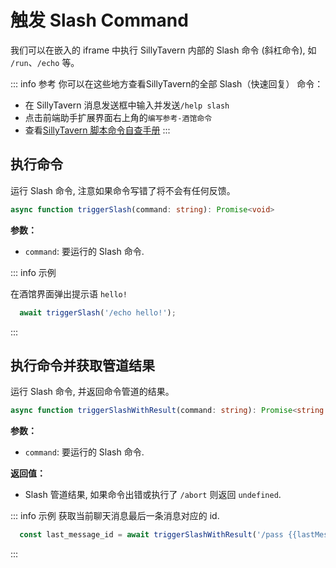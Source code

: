 # 触发 Slash Command

我们可以在嵌入的 iframe 中执行 SillyTavern 内部的 Slash 命令 (斜杠命令), 如 `/run`、`/echo` 等。

::: info 参考
你可以在这些地方查看SillyTavern的全部 Slash（快速回复） 命令：
- 在 SillyTavern 消息发送框中输入并发送`/help slash`
- 点击前端助手扩展界面右上角的`编写参考-酒馆命令`
- 查看[SillyTavern 脚本命令自查手册](https://rentry.org/sillytavern-script-book)
:::
## 执行命令
运行 Slash 命令, 注意如果命令写错了将不会有任何反馈。

```typescript
async function triggerSlash(command: string): Promise<void>
```

**参数：**
- `command`: 要运行的 Slash 命令.

::: info 示例

在酒馆界面弹出提示语 `hello!`
```typescript
  await triggerSlash('/echo hello!');
```
:::


## 执行命令并获取管道结果

运行 Slash 命令, 并返回命令管道的结果。

```typescript
async function triggerSlashWithResult(command: string): Promise<string | undefined>
```

**参数：**
- `command`: 要运行的 Slash 命令.

**返回值：**
- Slash 管道结果, 如果命令出错或执行了 `/abort` 则返回 `undefined`.

::: info 示例
获取当前聊天消息最后一条消息对应的 id.
``` typescript
  const last_message_id = await triggerSlashWithResult('/pass {{lastMessageId}}');
```
:::

